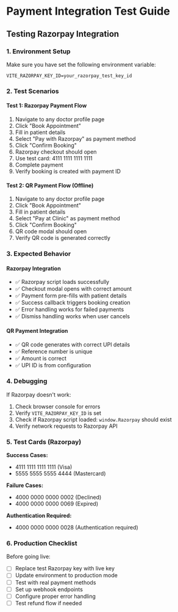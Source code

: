 # Payment Integration Test Guide

## Testing Razorpay Integration

### 1. Environment Setup
Make sure you have set the following environment variable:
```env
VITE_RAZORPAY_KEY_ID=your_razorpay_test_key_id
```

### 2. Test Scenarios

#### Test 1: Razorpay Payment Flow
1. Navigate to any doctor profile page
2. Click "Book Appointment"
3. Fill in patient details
4. Select "Pay with Razorpay" as payment method
5. Click "Confirm Booking"
6. Razorpay checkout should open
7. Use test card: 4111 1111 1111 1111
8. Complete payment
9. Verify booking is created with payment ID

#### Test 2: QR Payment Flow (Offline)
1. Navigate to any doctor profile page
2. Click "Book Appointment"
3. Fill in patient details
4. Select "Pay at Clinic" as payment method
5. Click "Confirm Booking"
6. QR code modal should open
7. Verify QR code is generated correctly

### 3. Expected Behavior

#### Razorpay Integration
- ✅ Razorpay script loads successfully
- ✅ Checkout modal opens with correct amount
- ✅ Payment form pre-fills with patient details
- ✅ Success callback triggers booking creation
- ✅ Error handling works for failed payments
- ✅ Dismiss handling works when user cancels

#### QR Payment Integration
- ✅ QR code generates with correct UPI details
- ✅ Reference number is unique
- ✅ Amount is correct
- ✅ UPI ID is from configuration

### 4. Debugging

If Razorpay doesn't work:
1. Check browser console for errors
2. Verify `VITE_RAZORPAY_KEY_ID` is set
3. Check if Razorpay script loaded: `window.Razorpay` should exist
4. Verify network requests to Razorpay API

### 5. Test Cards (Razorpay)

**Success Cases:**
- 4111 1111 1111 1111 (Visa)
- 5555 5555 5555 4444 (Mastercard)

**Failure Cases:**
- 4000 0000 0000 0002 (Declined)
- 4000 0000 0000 0069 (Expired)

**Authentication Required:**
- 4000 0000 0000 0028 (Authentication required)

### 6. Production Checklist

Before going live:
- [ ] Replace test Razorpay key with live key
- [ ] Update environment to production mode
- [ ] Test with real payment methods
- [ ] Set up webhook endpoints
- [ ] Configure proper error handling
- [ ] Test refund flow if needed
